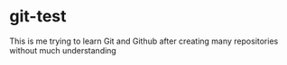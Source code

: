 # git-test
This is me trying to learn Git and Github after creating many repositories without much understanding
